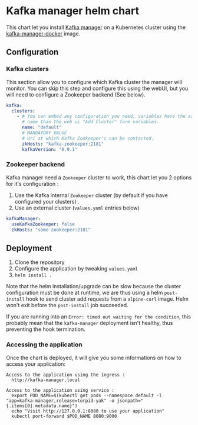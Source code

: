# Kafka manager helm chart

This chart let you install [Kafka manager](https://github.com/yahoo/kafka-manager)
on a Kubernetes cluster using the [kafka-manager-docker](https://github.com/sheepkiller/kafka-manager-docker)
image.

## Configuration

### Kafka clusters

This section allow you to configure which Kafka cluster the manager will
monitor. You can skip this step and configure this using the webUI, but
you will need to configure a Zookeeper backend (See below).

```yaml
kafka:
  clusters:
    - # You can embed any configuration you need, variables have the same
      # name than the web ui "Add Cluster" form variables.
      name: "default"
      # MANDATORY VALUE
      # Uri at which Kafka Zookeeper's can be contacted.
      zkHosts: "kafka-zookeeper:2181"
      kafkaVersion: "0.9.1"
```


### Zookeeper backend

Kafka manager need a `Zookeeper` cluster to work, this chart let you 2 options
for it's configuration :

1. Use the Kafka internal `Zookeeper` cluster (by default if you have configured your clusters) .
2. Use an external cluster (`values.yaml` entries below)

```yaml
kafkaManager:
  useKafkaZookeeper: false
  zkHosts: "some-zookeeper:2181"
```


## Deployment

1. Clone the repository
2. Configure the application by tweaking `values.yaml`
3. `helm install .`

Note that the helm installation/upgrade can be slow because the cluster configuration
must be done at runtime, we are thus using a helm `post-install` hook to send
cluster add requests from a `alpine-curl` image. Helm won't exit before the
`post-install` job succeeded.

If you are running into an `Error: timed out waiting for the condition`, this probably mean that the `kafka-manager` deployment isn't healthy,
thus preventing the hook termination.

### Accessing the application

Once the chart is deployed, it will give you some informations on how to access your application:

```
Access to the application using the ingress :
  http://kafka-manager.local

Access to the application using service :
  export POD_NAME=$(kubectl get pods --namespace default -l "app=kafka-manager,release=torpid-yak" -o jsonpath="{.items[0].metadata.name}")
  echo "Visit http://127.0.0.1:8080 to use your application"
  kubectl port-forward $POD_NAME 8080:9000

```
